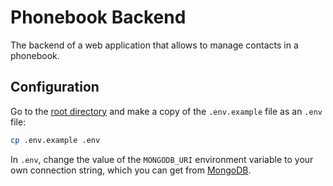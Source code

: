 # Phonebook Backend

The backend of a web application that allows to manage contacts in a phonebook.


## Configuration

Go to the [root directory](./) and make a copy of the `.env.example` file as an `.env` file:
```sh
cp .env.example .env
```

In `.env`, change the value of the `MONGODB_URI` environment variable to your own connection string, which you can get from [MongoDB](https://cloud.mongodb.com).
